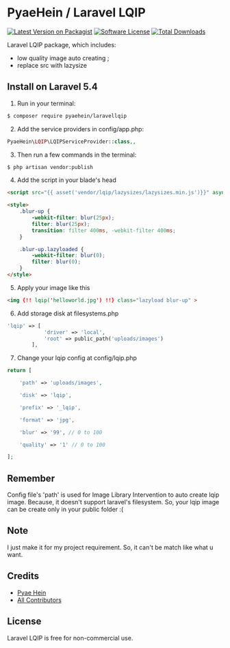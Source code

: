 # PyaeHein / Laravel LQIP

[![Latest Version on Packagist][ico-version]][link-packagist]
[![Software License][ico-license]](LICENSE.md)
[![Total Downloads][ico-downloads]][link-downloads]

Laravel LQIP package, which includes:
- low quality image auto creating ;
- replace src with lazysize


## Install on Laravel 5.4

1) Run in your terminal:

``` bash
$ composer require pyaehein/laravellqip
```

2) Add the service providers in config/app.php:
``` php
PyaeHein\LQIP\LQIPServiceProvider::class,,
```

3) Then run a few commands in the terminal:
``` bash
$ php artisan vendor:publish
```

4) Add the script in your blade's head
```html
<script src="{{ asset('vendor/lqip/lazysizes/lazysizes.min.js')}}" async=""></script>
```
```html
<style>
	.blur-up {
		-webkit-filter: blur(25px);
		filter: blur(25px);
		transition: filter 400ms, -webkit-filter 400ms;
	}

	.blur-up.lazyloaded {
		-webkit-filter: blur(0);
		filter: blur(0);
	}
</style>
```

5) Apply your image like this
```html
<img {!! lqip('helloworld.jpg') !!} class="lazyload blur-up" >
```

6) Add storage disk at filesystems.php
```php
'lqip' => [
            'driver' => 'local',
            'root' => public_path('uploads/images')
        ],
```

7) Change your lqip config at config/lqip.php
```php
return [

    'path' => 'uploads/images',

    'disk' => 'lqip',

    'prefix' => '_lqip',

    'format' => 'jpg',

    'blur' => '99', // 0 to 100

    'quality' => '1' // 0 to 100

];
```

## Remember
Config file's 'path' is used for Image Library Intervention to auto create lqip image. Because, it doesn't support laravel's filesystem.
So, your lqip image can be create only in your public folder :(

## Note
I just make it for my project requirement. So, it can't be match like what u want.

## Credits

- [Pyae Hein][link-author]
- [All Contributors][link-contributors]

## License

Laravel LQIP is free for non-commercial use.

[ico-version]: https://img.shields.io/packagist/v/pyaehein/laravellqip.svg?style=flat-square
[ico-license]: https://img.shields.io/badge/license-MIT-brightgreen.svg?style=flat-square
[ico-downloads]: https://img.shields.io/packagist/dt/pyaehein/laravellqip.svg?style=flat-square

[link-packagist]: https://packagist.org/packages/pyaehein/laravellqip
[link-downloads]: https://packagist.org/packages/pyaehein/laravellqip
[link-author]: https://github.com/pyaehein
[link-contributors]: ../../contributors